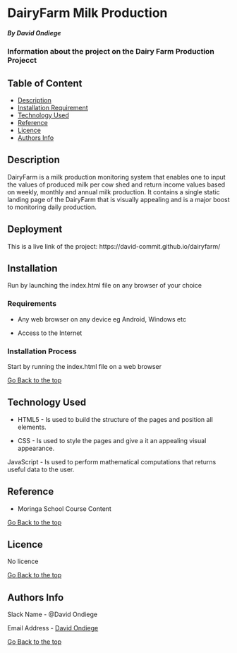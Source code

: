 # DairyFarm Milk Production

##### By David Ondiege
### Information about the project on the Dairy Farm Production Projecct

## Table of Content

+ [Description](#description)
+ [Installation Requirement](#Installation)
+ [Technology Used](#technology-used)
+ [Reference](#reference)
+ [Licence](#licence)
+ [Authors Info](#author-Info)

## Description
<p> DairyFarm is a milk production monitoring system that enables one to input the values of produced milk per cow shed and return income values based on weekly, monthly and annual milk production. It contains a single static landing page of the DairyFarm that is visually appealing and is a major boost to monitoring daily production.</p>

## Deployment
<p>This is a live link of the project: https://david-commit.github.io/dairyfarm/</p>

## Installation

<p>Run by launching the index.html file on any browser of your choice</p>

### Requirements

* Any web browser on any device eg Android, Windows etc

* Access to the Internet

### Installation Process
<p>Start by running the index.html file on a web browser</p>

[Go Back to the top](#portfolio)
## Technology Used
* HTML5 - Is used to build the structure of the pages and position all elements.

* CSS - Is used to style the pages and give a it an appealing visual appearance.

JavaScript - Is used to perform mathematical computations that returns useful data to the user.

## Reference
* Moringa School Course Content

[Go Back to the top](#portfolio)

## Licence

No licence

[Go Back to the top](#portfolio)

## Authors Info

Slack Name - @David Ondiege

Email Address - [David Ondiege](david.ondiege@student.moringaschool.com)

[Go Back to the top](#portfolio)
